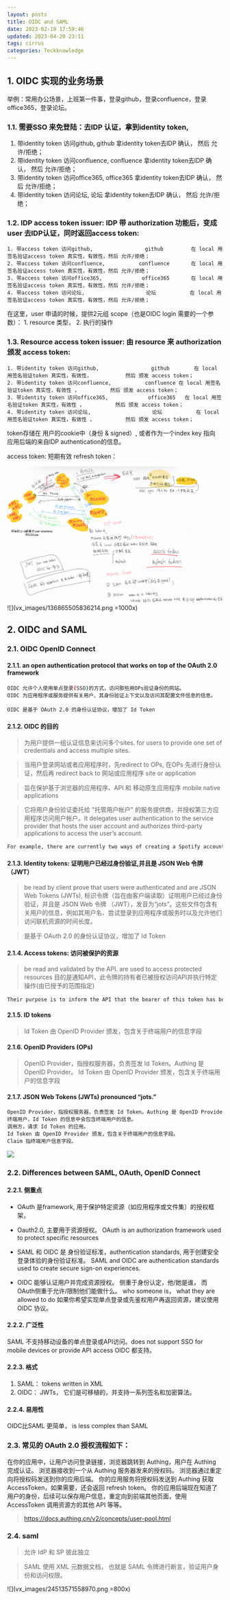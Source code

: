 ```yaml
---
layout: posts
title: OIDC and SAML
date: 2023-02-19 17:59:46
updated: 2023-04-20 23:11
tags: cirrus
categories: Teckknowledge
---
```



## 1. OIDC 实现的业务场景

举例：常用办公场景，上班第一件事，登录github，登录confluence，登录office365，登录论坛。
### 1.1. 需要SSO 来免登陆：去IDP 认证，拿到identity token, 
1. 带identity token 访问github,                 github        拿identity token去IDP 确认，         然后 允许/拒绝；
2. 带identity token 访问confluence,           confluence 拿identity token去IDP 确认，          然后 允许/拒绝；
3. 带identity token 访问office365,             office365   拿identity token去IDP 确认，          然后 允许/拒绝；
4. 带identity token 访问论坛,                    论坛           拿identity token去IDP 确认，          然后 允许/拒绝；


### 1.2. IDP access token issuer:  IDP 带 authorization 功能后，变成 user 去IDP认证，同时返回access token:
    1. 带access token 访问github,                 github         在 local 用签名验证access token 真实性，有效性，然后 允许/拒绝；
    2. 带access token 访问confluence,           confluence       在 local 用签名验证access token 真实性，有效性，然后 允许/拒绝；
    3. 带access token 访问office365,             office365       在 local 用签名验证access token 真实性，有效性，然后 允许/拒绝；
    4. 带access token 访问论坛,                    论坛           在 local 用签名验证access token 真实性，有效性，然后 允许/拒绝；
在这里，user 申请的时候，提供2元组 scope（也是OIDC login 需要的一个参数）： 1. resource 类型， 2. 执行的操作


### 1.3. Resource access token issuer: 由 resource 来 authorization 颁发 access token:
    1. 带identity token 访问github,                 github        在 local 用签名验证token 真实性，有效性，           然后 颁发 access token；
    2. 带identity token 访问confluence,           confluence 在 local 用签名验证token 真实性，有效性 ，          然后 颁发 access token；
    3. 带identity token 访问office365,             office365   在 local 用签名验证token 真实性，有效性 ，          然后 颁发 access token；
    4. 带identity token 访问论坛,                    论坛           在 local 用签名验证token 真实性，有效性 ，          然后 颁发 access token；
token存储在 用户的cookie中（身份 & signed）,   或者作为一个index key 指向 应用后端的来自IDP authentication的信息。

access token: 短期有效
refresh token：

![](/uploads/136865505836214.png)
![](vx_images/136865505836214.png =1000x)

## 2. OIDC and SAML

### 2.1. OIDC  OpenID Connect

#### 2.1.1. an open authentication protocol that works on top of the OAuth 2.0 framework

```bash
OIDC 允许个人使用单点登录(SSO)的方式，访问那些用OPs验证身份的网站。
OIDC 为应用程序或服务提供有关用户、其身份验证上下文以及访问其配置文件信息的信息。

OIDC 是基于 OAuth 2.0 的身份认证协议，增加了 Id Token
```

#### 2.1.2. OIDC 的目的

> 为用户提供一组认证信息来访问多个sites. for users to provide one set of credentials and access multiple sites.

> 当用户登录网站或者应用程序时，先redirect to OPs, 在OPs 先进行身份认证，然后再 redirect back to 网站或应用程序 site or application

> 旨在保护基于浏览器的应用程序、API 和 移动原生应用程序 mobile native applications

> 它将用户身份验证委托给 "托管用户帐户" 的服务提供商，并授权第三方应用程序访问用户帐户。It delegates user authentication to the service provider that hosts the user account and authorizes third-party applications to access the user’s account.

```bash
For example, there are currently two ways of creating a Spotify account. You can register with Spotify or you can sign on through Facebook. Facebook sends your name and email address to Spotify, which uses that information to authenticate you.
```


#### 2.1.3. Identity tokens: 证明用户已经过身份验证,并且是 JSON Web 令牌 （JWT）
> be read by client
> prove that users were authenticated and are JSON Web Tokens (JWTs),
标识令牌（旨在由客户端读取）证明用户已经过身份验证，并且是 JSON Web 令牌 （JWT），发音为“jots”。这些文件包含有关用户的信息，例如其用户名、尝试登录到应用程序或服务时以及允许他们访问联机资源的时间长度。

> 是基于 OAuth 2.0 的身份认证协议，增加了 Id Token

#### 2.1.4. Access tokens: 访问被保护的资源
> be read and validated by the API.
> are used to access protected resources
> 目的是通知API，此令牌的持有者已被授权访问API并执行特定操作(由已授予的范围指定)

```bash
Their purpose is to inform the API that the bearer of this token has been authorized to access the API and perform specific actions (as specified by the scope that has been granted).
```

#### 2.1.5. ID tokens
> Id Token 由 OpenID Provider 颁发，包含关于终端用户的信息字段

#### 2.1.6. OpenID Providers (OPs)
> OpenID Provider，指授权服务器，负责签发 Id Token。Authing 是 OpenID Provider。
> Id Token 由 OpenID Provider 颁发，包含关于终端用户的信息字段

#### 2.1.7. JSON Web Tokens (JWTs)  pronounced “jots.”


```zsh
OpenID Provider，指授权服务器，负责签发 Id Token。Authing 是 OpenID Provider。
终端用户，Id Token 的信息中会包含终端用户的信息。
调用方，请求 Id Token 的应用。
Id Token 由 OpenID Provider 颁发，包含关于终端用户的信息字段。
Claim 指终端用户信息字段。
```

![](/uploads/528803599836013.png)







### 2.2. Differences between SAML, OAuth, OpenID Connect



#### 2.2.1. 侧重点
* OAuth 是framework, 用于保护特定资源（如应用程序或文件集）的授权框架，
* Oauth2.0, 主要用于资源授权。
OAuth is an authorization framework used to protect specific resources

* SAML 和 OIDC 是 身份验证标准，authentication standards, 用于创建安全登录体验的身份验证标准。
SAML and OIDC are authentication standards used to create secure sign-on experiences. 

* OIDC 能够认证用户并完成资源授权。 侧重于身份认定，他/她是谁， 而OAuth侧重于允许/限制他们能做什么。
who someone is，  what they are allowed to do
如果你希望实现单点登录或先鉴权用户再返回资源，建议使用 OIDC 协议。

#### 2.2.2. 广泛性
SAML 不支持移动设备的单点登录或API访问。does not support SSO for mobile devices or provide API access
OIDC 都支持。

#### 2.2.3. 格式
 1. SAML： tokens written in XML
 2. OIDC： JWTs， 它们是可移植的，并支持一系列签名和加密算法。

#### 2.2.4. 易用性
OIDC比SAML 更简单， is less complex than SAML




### 2.3. 常见的 OAuth 2.0 授权流程如下：

在你的应用中，让用户访问登录链接，浏览器跳转到 Authing，用户在 Authing 完成认证。
浏览器接收到一个从 Authing 服务器发来的授权码。
浏览器通过重定向将授权码发送到你的应用后端。
你的应用服务将授权码发送到 Authing 获取 AccessToken，如果需要，还会返回 refresh token。
你的应用后端现在知道了用户的身份，后续可以保存用户信息，重定向到前端其他页面，使用 AccessToken 调用资源方的其他 API 等等。



> https://docs.authing.cn/v2/concepts/user-pool.html



### 2.4. saml

> 允许 IdP 和 SP 彼此独立


> SAML 使用 XML 元数据文档， 也就是 SAML 令牌进行断言，验证用户身份和访问权限。

![](vx_images/24513571558970.png =800x)


